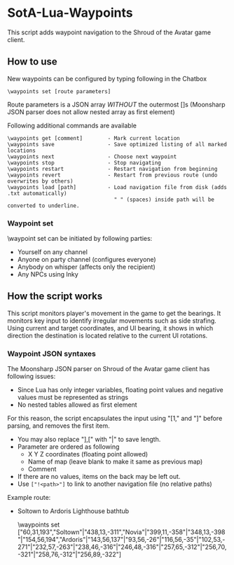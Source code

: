 # SotA-Lua-Waypoints

This script adds waypoint navigation to the Shroud of the Avatar game client.

## How to use

New waypoints can be configured by typing following in the Chatbox
    
    \waypoints set [route parameters]

Route parameters is a JSON array *WITHOUT* the outermost []s
(Moonsharp JSON parser does not allow nested array as first element)

Following additional commands are available

    \waypoints get [comment]        - Mark current location
    \waypoints save                 - Save optimized listing of all marked locations
    \waypoints next                 - Choose next waypoint
    \waypoints stop                 - Stop navigating
    \waypoints restart              - Restart navigation from beginning
    \waypoints revert               - Restart from previous route (undo overwrites by others)
    \waypoints load [path]          - Load navigation file from disk (adds .txt automatically)
                                      " " (spaces) inside path will be converted to underline.

### Waypoint set
\waypoint set can be initiated by following parties:
* Yourself on any channel
* Anyone on party channel (configures everyone)
* Anybody on whisper (affects only the recipient)
* Any NPCs using Inky

## How the script works

This script monitors player's movement in the game to get the bearings. It monitors key input to identify irregular movements such as side strafing. Using current and target coordinates, and UI bearing, it shows in which direction the destination is located relative to the current UI rotations.

### Waypoint JSON syntaxes
The Moonsharp JSON parser on Shroud of the Avatar game client has following issues:
- Since Lua has only integer variables, floating point values and negative values must be represented as strings
- No nested tables allowed as first element

For this reason, the script encapsulates the input using "\[1," and "\]" before parsing, and removes the first item.

- You may also replace "\],\[" with "|" to save length.
- Parameter are ordered as following
    - X Y Z coordinates (floating point allowed)
    - Name of map (leave blank to make it same as previous map)
    - Comment
- If there are no values, items on the back may be left out.
- Use `["!<path>"]` to link to another navigation file (no relative paths)

Example route:

- Soltown to Ardoris Lighthouse bathtub

    \waypoints set ["60,31,193","Soltown"|"438,13,-311","Novia"|"399,11,-358"|"348,13,-398"|"154,56,194","Ardoris"|"143,56,137"|"93,56,-26"|"116,56,-35"|"102,53,-271"|"232,57,-263"|"238,46,-316"|"246,48,-316"|"257,65,-312"|"256,70,-321"|"258,76,-312"|"256,89,-322"]
